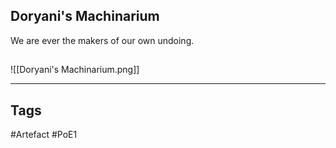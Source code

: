 ## Doryani's Machinarium
We are ever the makers of our own undoing.
##
![[Doryani's Machinarium.png]]

---
## Tags
#Artefact
#PoE1